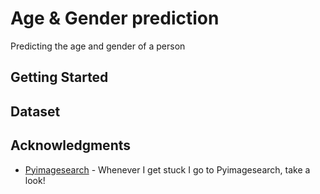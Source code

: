 # Age & Gender prediction

Predicting the age and gender of a person

## Getting Started

## Dataset

## Acknowledgments

* [Pyimagesearch](https://www.pyimagesearch.com/) - Whenever I get stuck I go to Pyimagesearch, take a look!

